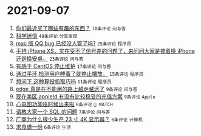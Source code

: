 # 2021-09-07

1. [你们最近买了哪些有趣的东西？](https://www.v2ex.com/t/800284) `70条评论` `问与答`
1. [科学迷信](https://www.v2ex.com/t/800292) `48条评论` `分享发现`
1. [mac 版 QQ bug 已经没人管了吗?](https://www.v2ex.com/t/800298) `25条评论` `程序员`
1. [手持 iPhone XS，实在受不了信号差的问题了，来问问大家是接着换 iPhone 还是换安卓。](https://www.v2ex.com/t/800290) `23条评论` `问与答`
1. [有感于 CentOS 停止维护](https://www.v2ex.com/t/800283) `17条评论` `问与答`
1. [通过手环,检测用户睡着了就停止播放。](https://www.v2ex.com/t/800286) `15条评论` `程序员`
1. [想问下 这种算投机取巧吗](https://www.v2ex.com/t/800291) `11条评论` `程序员`
1. [edge 真是在不能用的路上越走越远了](https://www.v2ex.com/t/800296) `9条评论` `问与答`
1. [现在美区 appleId 有没有比较稳妥的充值方案](https://www.v2ex.com/t/800295) `9条评论` `Apple`
1. [心电图功能啥时候出来啦](https://www.v2ex.com/t/800294) `8条评论` ` WATCH`
1. [请教大家一个 SQL 的问题](https://www.v2ex.com/t/800301) `7条评论` `问与答`
1. [厂商为什么很少生产 23 寸 4K 显示器？](https://www.v2ex.com/t/800309) `6条评论` `计算机`
1. [求食谱一份](https://www.v2ex.com/t/800282) `6条评论` `生活`
